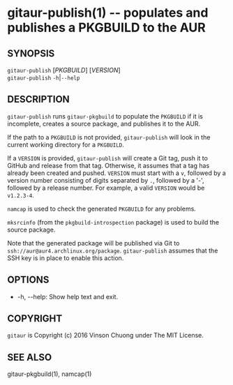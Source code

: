 # gitaur-publish(1) -- populates and publishes a PKGBUILD to the AUR

## SYNOPSIS
`gitaur-publish` [_PKGBUILD_] [_VERSION_]<br>
`gitaur-publish` `-h`|`--help`<br>

## DESCRIPTION
`gitaur-publish` runs `gitaur-pkgbuild` to populate the `PKGBUILD` if it is
incomplete, creates a source package, and publishes it to the AUR.

If the path to a `PKGBUILD` is not provided, `gitaur-publish` will look in the
current working directory for a `PKGBUILD`.

If a `VERSION` is provided, `gitaur-publish` will create a Git tag, push it to
GitHub and release from that tag. Otherwise, it assumes that a tag has already
been created and pushed. `VERSION` must start with a `v`, followed by a version
number consisting of digits separated by `.`, followed by a '-', followed by a
release number. For example, a valid `VERSION` would be `v1.2.3-4`.

`namcap` is used to check the generated `PKGBUILD` for any problems.

`mksrcinfo` (from the `pkgbuild-introspection` package) is used to build the
source package.

Note that the generated package will be published via Git to
`ssh://aur@aur4.archlinux.org/package`. `gitaur-publish` assumes that the SSH
key is in place to enable this action.

## OPTIONS
* -h, --help:
  Show help text and exit.

## COPYRIGHT
`gitaur` is Copyright (c) 2016 Vinson Chuong under The MIT License.

## SEE ALSO
gitaur-pkgbuild(1), namcap(1)
